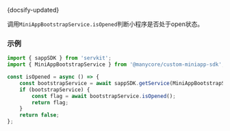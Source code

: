 {docsify-updated}

调用`MiniAppBootstrapService.isOpened`判断小程序是否处于open状态。

### 示例

```js
import { sappSDK } from 'servkit';
import { MiniAppBootstrapService } from '@manycore/custom-miniapp-sdk';

const isOpened = async () => {
    const bootstrapService = await sappSDK.getService(MiniAppBootstrapService);
    if (bootstrapService) {
        const flag = await bootstrapService.isOpened();
        return flag;
    }
    return false;
};
```
